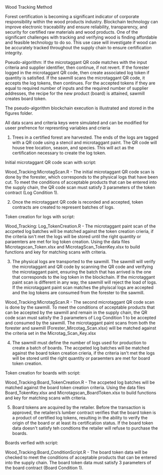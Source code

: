 Wood Tracking Method

Forest certification is becoming a significant indicator of corporate responsibility within the wood products industry. Blockchain technology can improve electronic traceability and ensure reliability, transparency, and security for certified raw materials and wood products. One of the significant challenges with tracking and verifying wood is finding affordable and feasible technology to do so. This use case will investigate if wood can be accurately tracked throughout the supply chain to ensure certification integrity. 

 

Pseudo-algorithm: If the microtaggant QR code matches with the input criteria and supplier identifier, then continue, if not revert. If the forester logged in the microtaggant QR code, then create associated log token if quantity is satisfied. If the sawmill scans the microtaggant QR code, it accepts the log tokens, then continues. For the accepted tokens if they are equal to required number of inputs and the required number of supplier addresses, the recipe for the new product (board) is attained, sawmill creates board token. 

The pseudo-algorithm blockchain execution is illustrated and stored in the figures folder.

All data scans and criteria keys were simulated and can be modified for useer prefrence for represnting variables and crieria

1.	Trees in a certified forest are harvested. The ends of the logs are tagged with a QR code using a stencil and microtaggant paint. The QR code will house tree location, season, and species. This will act as the certification necessary to create the log token.

Initial microtaggant QR code scan with script: 

Wood_Tracking:MicrotagScan.R - The initial microtaggant QR code scan is done by the forester, which corresponds to the physical logs that have been cut. To meet the conditions of acceptable products that can be entered into the supply chain, the QR code scan must satisfy 3 parameters of the token contract (Log Condition 1). 


2. Once the microtaggant QR code is recorded and accepted, token contracts are created to represent batches of logs.  

Token creation for logs with script: 

Wood_Tracking: Log_TokenCreation.R - The microtaggant paint scan of the accpeted log batches will be matched against the token creation crieria, if the criteria isn't met the logs will be stored until the right quantity or paraemters are met for log token creation. Using the data files Microtagscan_Token.xlsx and MicrotagScan_TokenKey.xlsx to build functions and key for matching scans with criteria. 


3. The physical logs are transported to the sawmill. The sawmill will verify the microtaggant and QR code by scanning the QR code and verifying the microtaggant paint, ensuring the batch that has arrived is the one that corresponds to the log token in the blockchain. If the microtaggant paint scan is different in any way, the sawmill will reject the load of logs. If the microtaggant paint scan matches the phyiscal logs are accepted and the log tokens are consumed from the forester to the sawmill.

Wood_Tracking:MicrotagScan.R - The second microtaggant QR code scan is done by the sawmill. To meet the conditions of acceptable products that can be accepted by the sawmill and remain in the supply chain, the QR code scan must satisfy the 3 parameters of Log Condition 1 to be accepted and consumed by the sawmill. The microtaggant paint scans from both the forester and sawmill (Forester_Mircotag_Scan.xlsx) will be matched against the criteria set in the Microtag_Scan_Key.xlsx

4.	The sawmill must define the number of logs used for production to create a batch of boards. The accpeted log batches will be matched against the board token creation crieria, if the criteria isn't met the logs will be stored until the right quantity or paraemters are met for board token creation.  

Token creation for boards with script:

Wood_Tracking:Board_TokenCreation.R - The accpeted log batches will be matched against the board token creation criteria. Using the data files Board_TokenKey.xlsx and Microtagscan_BoardToken.xlsx to build functions and key for matching scans with criteria.  

5.	Board tokens are acquired by the retailer. Before the transaction is approved, the retailers’s lumber contract verifies that the board token is a product of certified log tokens, resulting in the ability to verify the origin of the board or at least its certification status. If the board token data doesn't satisfy teh condtions the retailer will refuse to purchase the boards. 

Boards verfied with script:

Wood_Tracking:Board_ConditionScript.R - The board token data will be checked to meet the conditions of acceptable products that can be entered into the supply chain. The board token data must satisfy 3 parameters of the board contract (Board Condition 1). 

